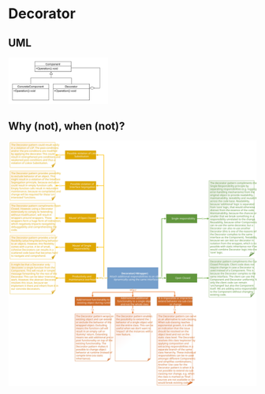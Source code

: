 # Decorator
## UML
<img src=DecoratorUML.png width=40% height=40%>

## Why (not), when (not)?
![Decorator](https://raw.githubusercontent.com/NiekBeijloos/Design-Patterns/master/Structural/4.%20Decorator/Decorator.svg?raw=true)
